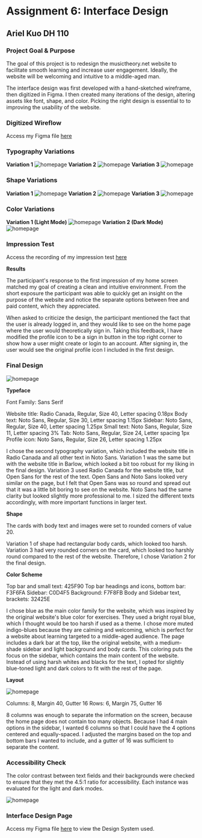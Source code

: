 # Assignment 6: Interface Design

## Ariel Kuo DH 110

### Project Goal & Purpose

The goal of this project is to redesign the musictheory.net website to facilitate smooth learning and increase user engagement. Ideally, the website will be welcoming and intuitive to a middle-aged man.

The interface design was first developed with a hand-sketched wireframe, then digitized in Figma. I then created many iterations of the design, altering assets like font, shape, and color. Picking the right design is essential to to improving the usability of the website.

### Digitized Wireflow

Access my Figma file [here](https://www.figma.com/file/o6O85cjO6I7GwjE8vgIxS2/Light-Mode-UI?node-id=1011%3A3346) 

### Typography Variations

**Variation 1**
![homepage](font1.png)
**Variation 2**
![homepage](font2.png)
**Variation 3**
![homepage](font3.png)

### Shape Variations

**Variation 1**
![homepage](shape1.png)
**Variation 2**
![homepage](shape2.png)
**Variation 3**
![homepage](shape3.png)

### Color Variations

**Variation 1 (Light Mode)**
![homepage](lightmode.png)
**Variation 2 (Dark Mode)**
![homepage](darkmode.png)

### Impression Test

Access the recording of my impression test [here](https://drive.google.com/file/d/1yd975e_5F3IsfR259x6pNe-0G2r1aGmC/view?usp=sharing) 

**Results**

The participant's response to the first impression of my home screen matched my goal of creating a clean and intuitive environment. From the short exposure the participant was able to quickly get an insight on the purpose of the website and notice the separate options between free and paid content, which they appreciated. 

When asked to criticize the design, the participant mentioned the fact that the user is already logged in, and they would like to see on the home page where the user would theoretically sign in. Taking this feedback, I have modified the profile icon to be a sign in button in the top right corner to show how a user might create or login to an account. After signing in, the user would see the original profile icon I included in the first design.

### Final Design

![homepage](final.png)

**Typeface**

Font Family: Sans Serif

Website title: Radio Canada, Regular, Size 40, Letter spacing 0.18px 
Body text: Noto Sans, Regular, Size 30, Letter spacing 1.15px 
Sidebar: Noto Sans, Regular, Size 40, Letter spacing 1.25px 
Small text: Noto Sans, Regular, Size 11, Letter spacing 3% 
Tab: Noto Sans, Regular, Size 24, Letter spacing 1px 
Profile icon: Noto Sans, Regular, Size 26, Letter spacing 1.25px 

I chose the second typography variation, which included the website title in Radio Canada and all other text in Noto Sans. Variation 1 was the same but with the website title in Barlow, which looked a bit too robust for my liking in the final design. Variation 3 used Radio Canada for the website title, but Open Sans for the rest of the text. Open Sans and Noto Sans looked very similar on the page, but I felt that Open Sans was so round and spread out that it was a little bit boring to see on the website. Noto Sans had the same clarity but looked slightly more professional to me. I sized the different texts accordingly, with more important functions in larger text.

**Shape**

The cards with body text and images were set to rounded corners of value 20.

Variation 1 of shape had rectangular body cards, which looked too harsh. Variation 3 had very rounded corners on the card, which looked too harshly round compared to the rest of the website. Therefore, I chose Variation 2 for the final design.

**Color Scheme**

Top bar and small text: 425F90
Top bar headings and icons, bottom bar: F3F6FA
Sidebar: C0D4F5
Background: F7F8FB
Body and Sidebar text, brackets: 32425E

I chose blue as the main color family for the website, which was inspired by the original website's blue color for exercises. They used a bright royal blue, which I thought would be too harsh if used as a theme. I chose more muted indigo-blues because they are calming and welcoming, which is perfect for a website about learning targeted to a middle-aged audience. The page includes a dark bar at the top, like the original website, with a medium-shade sidebar and light background and body cards. This coloring puts the focus on the sidebar, which contains the main content of the website. Instead of using harsh whites and blacks for the text, I opted for slightly blue-toned light and dark colors to fit with the rest of the page.

**Layout**

![homepage](layout.png)

Columns: 8, Margin 40, Gutter 16
Rows: 6, Margin 75, Gutter 16

8 columns was enough to separate the information on the screen, because the home page does not contain too many objects. Because I had 4 main options in the sidebar, I wanted 6 columns so that I could have the 4 options centered and equally-spaced. I adjusted the margins based on the top and bottom bars I wanted to include, and a gutter of 16 was sufficient to separate the content.

### Accessibility Check

The color contrast between text fields and their backgrounds were checked to ensure that they met the 4.5:1 ratio for accessibility. Each instance was evaluated for the light and dark modes.

![homepage](accesscheck.png)

### Interface Design Page

Access my Figma file [here](https://www.figma.com/file/o6O85cjO6I7GwjE8vgIxS2/Light-Mode-UI?node-id=1011%3A3346) to view the Design System used.
